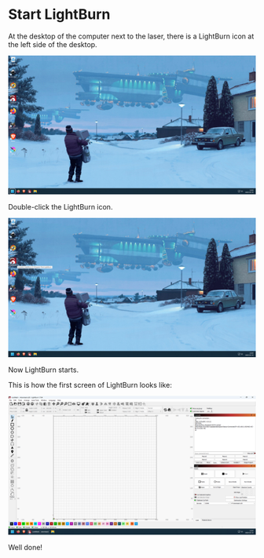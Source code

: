 # Start LightBurn

At the desktop of the computer next to the laser,
there is a LightBurn icon at the left side of the desktop.

![Desktop of the computer next to the laser](desktop_of_laser_cutter_computer.png)

Double-click the LightBurn icon.

![Double-click the LightBurn icon](desktop_of_laser_cutter_computer_pointer_at_lightburn.png)

Now LightBurn starts.

This is how the first screen of LightBurn looks like:

![First screen of LightBurn](lightburn_first_screen.png)

Well done!
